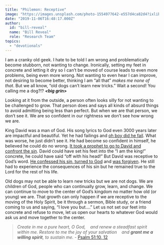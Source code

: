 ```yaml
---
title: "Philemon: Receptive"
image: "https://images.unsplash.com/photo-1554977642-e557d4ca82d4?ixlib=rb-1.2.1&q=85&fm=jpg&crop=entropy&cs=srgb&ixid=eyJhcHBfaWQiOjk2NjF9"
date: "2019-11-06T16:48:17.000Z"
author:
  id: "bill-reveal"
  name: "Bill Reveal"
  role: "Research Team"
topics:
  - "devotionals"
---
```

I am a cranky old geek. I hate to be told I am wrong and problematically become stubborn, not wanting to change. Ironically, setting my feet in concrete and letting it dry so I can’t be moved of course leads to even more problems, being even more wrong. Not wanting to even hear I can improve, not desiring to become better, thinking I am “all that” _makes me none of that_. But we all know, “old dogs can’t learn new tricks.” Wait a second! You calling me a dog?!? _**&lt;big grin&gt;**_

Looking at it from the outside, a person often looks silly for not wanting to be challenged to grow. That person does and says all kinds of absurd things to avoid admitting being less than perfect. But when we are that person, we don’t see it. We are so confident in our rightness we don’t see how wrong we are.

King David was a man of God. His song lyrics to God even 3000 years later are impactful and beautiful. Yet he had failings and [oh boy did he fail][1]. What was worse, he just didn’t see it. He had become so confident in himself, he believed he could do no wrong. [It took a prophet to go to David and confront the sin][2]. David could have set his feet into the “I am the king!” concrete, he could have said “off with his head!” But David was receptive to God’s word. [He confessed his sin, turned to God][3] and [was forgiven][4]. He still had to experience the consequences of his sin but he remained true to the Lord for the rest of his life.

Old dogs may not be able to learn new tricks but we are not dogs. We are children of God, people who can continually grow, learn, and change. We can continue to move to the center of God’s kingdom no matter how old (or young) we are. That growth can only happen if we are receptive to the moving of the Holy Spirit, be it through a sermon, Bible study, or a friend coming to us and saying, “I love you but….” Let us not set our feet into concrete and refuse to move, let us open our hearts to whatever God would ask us and move together to the center.

> _Create in me a pure heart, O God,_
> _&nbsp;&nbsp;&nbsp;and renew a steadfast spirit within me._
> _Restore to me the joy of your salvation_
> _&nbsp;&nbsp;&nbsp;and **grant me a willing spirit**, to sustain me._ - [Psalm 51:10, 12][3]

[1]: https://my.bible.com/bible/111/2SA.11
[2]: https://my.bible.com/bible/111/2SA.12
[3]: https://my.bible.com/bible/111/PSA.51
[4]: https://my.bible.com/bible/111/2SA.12.13
